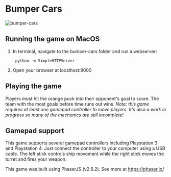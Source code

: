 # Bumper Cars

![bumper-cars](https://user-images.githubusercontent.com/9968431/57572713-80175680-73ec-11e9-8409-93bf589acbfb.png)

## Running the game on MacOS

1. In terminal, navigate to the bumper-cars folder and run a webserver:

        python -m SimpleHTTPServer

2. Open your browser at localhost:8000

## Playing the game

Players must hit the orange puck into their opponent's goal to score. The team with the most goals before time runs out wins. *Note: this game requires at least one gamepad controller to move players. It's also a work in progress so many of the mechanics are still incomplete!*

## Gamepad support

This game supports several gamepad controllers including Playstation 3 and Playstation 4. Just connect the controller to your computer using a USB cable. The left stick controls ship movement while the right stick moves the turret and fires your weapon.

This game was built using PhaserJS (v2.6.2). See more at https://phaser.io/
